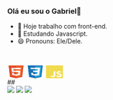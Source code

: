 ### Olá eu sou o Gabriel👋

- 🔭 Hoje trabalho com front-end.
- 🌱 Estudando Javascript.
- 😄 Pronouns: Ele/Dele.
##
<div style="display: inline_block"><br>
  <img align="center" alt="Moraes-HTML" height="30" width="40" src="https://raw.githubusercontent.com/devicons/devicon/master/icons/html5/html5-original.svg">
  <img align="center" alt="Moraes-CSS" height="30" width="40" src="https://raw.githubusercontent.com/devicons/devicon/master/icons/css3/css3-original.svg">
  <img align="center" alt="Moraes-Js" height="30" width="40" src="https://raw.githubusercontent.com/devicons/devicon/master/icons/javascript/javascript-plain.svg">
</div>
##
<div> 
  <a href="https://instagram.com/moraes_7k" target="_blank"><img src="https://img.shields.io/badge/-Instagram-%23E4405F?style=for-the-badge&logo=instagram&logoColor=white" target="_blank"></a>
 <a href="https://discord.gg/483409250333491216" target="_blank"><img src="https://img.shields.io/badge/Discord-7289DA?style=for-the-badge&logo=discord&logoColor=white" target="_blank"></a> 
  <a href = "mailto:gabrielmoraes2024ofc@gmail.com"><img src="https://img.shields.io/badge/-Gmail-%23333?style=for-the-badge&logo=gmail&logoColor=white" target="_blank"></a
</div>

